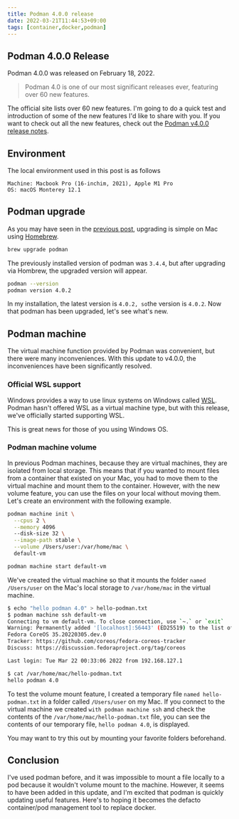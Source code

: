 ```yaml
---
title: Podman 4.0.0 release
date: 2022-03-21T11:44:53+09:00
tags: [container,docker,podman]
---
```


## Podman 4.0.0 Release

Podman 4.0.0 was released on February 18, 2022.

> Podman 4.0 is one of our most significant releases ever, featuring over 60 new features.

The official site lists over 60 new features. I'm going to do a quick test and introduction of some of the new features I'd like to share with you. If you want to check out all the new features, check out the [Podman v4.0.0 release notes](https://github.com/containers/podman/releases/tag/v4.0.0).

## Environment

The local environment used in this post is as follows

```text
Machine: Macbook Pro (16-inchim, 2021), Apple M1 Pro
OS: macOS Monterey 12.1
```

## Podman upgrade

As you may have seen in the [previous post](/posts/docker-alternatives-podman/index.ko.md), upgrading is simple on Mac using [Homebrew](https://brew.sh/index_ko).

```sh
brew upgrade podman
```

The previously installed version of podman was `3.4.4`, but after upgrading via Hombrew, the upgraded version will appear.

```sh
podman --version
podman version 4.0.2
```

In my installation, the latest version is `4.0.2, so`the version is `4.0.2`. Now that podman has been upgraded, let's see what's new.

## Podman machine

The virtual machine function provided by Podman was convenient, but there were many inconveniences. With this update to v4.0.0, the inconveniences have been significantly resolved.

### Official WSL support

Windows provides a way to use linux systems on Windows called [WSL](https://docs.microsoft.com/ko-kr/windows/wsl/). Podman hasn't offered WSL as a virtual machine type, but with this release, we've officially started supporting WSL.

This is great news for those of you using Windows OS.

### Podman machine volume

In previous Podman machines, because they are virtual machines, they are isolated from local storage. This means that if you wanted to mount files from a container that existed on your Mac, you had to move them to the virtual machine and mount them to the container. However, with the new volume feature, you can use the files on your local without moving them. Let's create an environment with the following example.

```sh
podman machine init \
  --cpus 2 \
  --memory 4096
  --disk-size 32 \
  --image-path stable \
  --volume /Users/user:/var/home/mac \
  default-vm

podman machine start default-vm
```

We've created the virtual machine so that it mounts the folder `named /Users/user` on the Mac's local storage to `/var/home/mac` in the virtual machine.

```sh
$ echo "hello podman 4.0" > hello-podman.txt
$ podman machine ssh default-vm
Connecting to vm default-vm. To close connection, use `~.` or `exit`
Warning: Permanently added '[localhost]:56443' (ED25519) to the list of known hosts.
Fedora CoreOS 35.20220305.dev.0
Tracker: https://github.com/coreos/fedora-coreos-tracker
Discuss: https://discussion.fedoraproject.org/tag/coreos

Last login: Tue Mar 22 00:33:06 2022 from 192.168.127.1

$ cat /var/home/mac/hello-podman.txt
hello podman 4.0
```

To test the volume mount feature, I created a temporary file `named hello-podman.txt` in a folder called `/Users/user` on my Mac. If you connect to the virtual machine we created `with podman machine ssh` and check the contents of the `/var/home/mac/hello-podman.txt` file, you can see the contents of our temporary file, `hello podman 4.0`, is displayed.

You may want to try this out by mounting your favorite folders beforehand.

## Conclusion

I've used podman before, and it was impossible to mount a file locally to a pod because it wouldn't volume mount to the machine. However, it seems to have been added in this update, and I'm excited that podman is quickly updating useful features. Here's to hoping it becomes the defacto container/pod management tool to replace docker.
